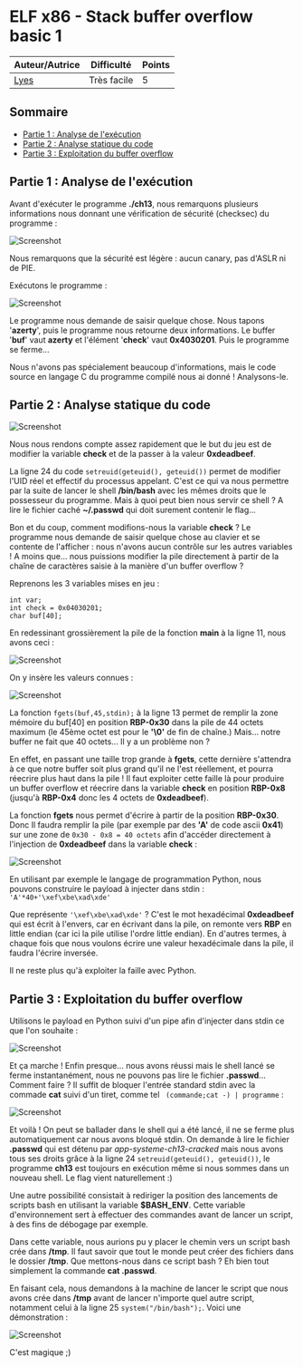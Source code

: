 # ELF x86 - Stack buffer overflow basic 1

| Auteur/Autrice | Difficulté | Points |
|----------------|------------|--------|
|     [Lyes](https://www.root-me.org/Lyes?lang=fr)       | Très facile|   5    |     

## Sommaire
- [Partie 1 : Analyse de l'exécution](https://github.com/0xS3GFAULT/CTF-WriteUps_Fr/tree/main/rootme/App%20-%20Syst%C3%A8me/Tr%C3%A8s%20Facile/ELF%20x86%20-%20Stack%20buffer%20overflow%20basic%201#partie-1--analyse-de-lex%C3%A9cution)
- [Partie 2 : Analyse statique du code]()
- [Partie 3 : Exploitation du buffer overflow]()

## Partie 1 : Analyse de l'exécution

Avant d'exécuter le programme **./ch13**, nous remarquons plusieurs informations nous donnant une vérification de sécurité (checksec) du programme : 

![Screenshot](./assets/images/exec_ch13_1.png?raw=true)

Nous remarquons que la sécurité est légère : aucun canary, pas d'ASLR ni de PIE.

Exécutons le programme : 

![Screenshot](./assets/images/exec_ch13_2.png?raw=true)

Le programme nous demande de saisir quelque chose. Nous tapons '**azerty**', puis le programme nous retourne deux informations. Le buffer '**buf**' vaut **azerty** et l'élément '**check**' vaut **0x4030201**. Puis le programme se ferme...

Nous n'avons pas spécialement beaucoup d'informations, mais le code source en langage C du programme compilé nous ai donné ! Analysons-le.

## Partie 2 : Analyse statique du code

![Screenshot](./assets/images/code_ch13_1.png?raw=true)

Nous nous rendons compte assez rapidement que le but du jeu est de modifier la variable **check** et de la passer à la valeur **0xdeadbeef**.

La ligne 24 du code ```setreuid(geteuid(), geteuid())``` permet de modifier l'UID réel et effectif du processus appelant. C'est ce qui va nous permettre par la suite de lancer le shell **/bin/bash** avec les mêmes droits que le possesseur du programme. Mais à quoi peut bien nous servir ce shell ? A lire le fichier caché **~/.passwd** qui doit surement contenir le flag...

Bon et du coup, comment modifions-nous la variable **check** ? Le programme nous demande de saisir quelque chose au clavier et se contente de l'afficher : nous n'avons aucun contrôle sur les autres variables ! A moins que... nous puissions modifier la pile directement à partir de la chaîne de caractères saisie à la manière d'un buffer overflow ?

Reprenons les 3 variables mises en jeu : 
```
int var;
int check = 0x04030201;
char buf[40];
```

En redessinant grossièrement la pile de la fonction **main** à la ligne 11, nous avons ceci : 

![Screenshot](./assets/images/pile_ch13_1.JPG?raw=true)

On y insère les valeurs connues :

![Screenshot](./assets/images/pile_ch13_2.JPG?raw=true)

La fonction ```fgets(buf,45,stdin);``` à la ligne 13 permet de remplir la zone mémoire du buf[40] en position **RBP-0x30** dans la pile de 44 octets maximum (le 45ème octet est pour le **'\0'** de fin de chaîne.) Mais... notre buffer ne fait que 40 octets... Il y a un problème non ? 

En effet, en passant une taille trop grande à **fgets**, cette dernière s'attendra à ce que notre buffer soit plus grand qu'il ne l'est réellement, et pourra réecrire plus haut dans la pile ! Il faut exploiter cette faille là pour produire un buffer overflow et réecrire dans la variable **check** en position **RBP-0x8** (jusqu'à **RBP-0x4** donc les 4 octets de **0xdeadbeef**). 

La fonction **fgets** nous permet d'écrire à partir de la position **RBP-0x30**. Donc Il faudra remplir la pile (par exemple par des **'A'** de code ascii **0x41**) sur une zone de ```0x30 - 0x8 = 40 octets``` afin d'accéder directement à l'injection de **0xdeadbeef** dans la variable **check** : 

![Screenshot](./assets/images/pile_ch13_3.JPG?raw=true)

En utilisant par exemple le langage de programmation Python, nous pouvons construire le payload à injecter dans stdin : ```'A'*40+'\xef\xbe\xad\xde'```

Que représente ```'\xef\xbe\xad\xde'``` ? C'est le mot hexadécimal **0xdeadbeef** qui est écrit à l'envers, car en écrivant dans la pile, on remonte vers **RBP** en little endian (car ici la pile utilise l'ordre little endian). En d'autres termes, à chaque fois que nous voulons écrire une valeur hexadécimale dans la pile, il faudra l'écrire inversée.

Il ne reste plus qu'à exploiter la faille avec Python.

## Partie 3 : Exploitation du buffer overflow

Utilisons le payload en Python suivi d'un pipe afin d'injecter dans stdin ce que l'on souhaite :

![Screenshot](./assets/images/exploit_ch13_1.png00?raw=true)

Et ça marche ! Enfin presque... nous avons réussi mais le shell lancé se ferme instantanément, nous ne pouvons pas lire le fichier **.passwd**... Comment faire ? Il suffit de bloquer l'entrée standard stdin avec la commade **cat** suivi d'un tiret, comme tel ``` (commande;cat -) | programme``` : 

![Screenshot](./assets/images/exploit_ch13_2.png00?raw=true)

Et voilà ! On peut se ballader dans le shell qui a été lancé, il ne se ferme plus automatiquement car nous avons bloqué stdin. On demande à lire le fichier **.passwd** qui est détenu par *app-systeme-ch13-cracked* mais nous avons tous ses droits grâce à la ligne 24 ```setreuid(geteuid(), geteuid())```, le programme **ch13** est toujours en exécution même si nous sommes dans un nouveau shell. Le flag vient naturellement :)

Une autre possibilité consistait à rediriger la position des lancements de scripts bash en utilisant la variable **$BASH_ENV**. Cette variable d'environnement sert à effectuer des commandes avant de lancer un script, à des fins de débogage par exemple.

Dans cette variable, nous aurions pu y placer le chemin vers un script bash crée dans **/tmp**. Il faut savoir que tout le monde peut créer des fichiers dans le dossier **/tmp**. Que mettons-nous dans ce script bash ? Eh bien tout simplement la commande **cat .passwd**.

En faisant cela, nous demandons à la machine de lancer le script que nous avons crée dans **/tmp** avant de lancer n'importe quel autre script, notamment celui à la ligne 25 ```system("/bin/bash");```. Voici une démonstration : 

![Screenshot](./assets/images/exploit_ch13_3.png00?raw=true)

C'est magique ;)
